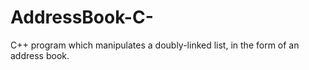# AddressBook-C-
C++ program which manipulates a doubly-linked list, in the form of an address book.
